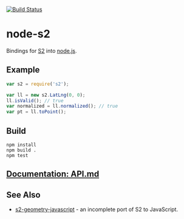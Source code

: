 [![Build Status](https://travis-ci.org/mapbox/node-s2.svg?branch=master)](https://travis-ci.org/mapbox/node-s2)

# node-s2

Bindings for [S2](https://code.google.com/p/s2-geometry-library/) into [node.js](http://nodejs.org/).

## Example

```js
var s2 = require('s2');

var ll = new s2.LatLng(0, 0);
ll.isValid(); // true
var normalized = ll.normalized(); // true
var pt = ll.toPoint();
```

## Build

    npm install
    npm build .
    npm test

## [Documentation: API.md](API.md)

## See Also

* [s2-geometry-javascript](https://github.com/jonatkins/s2-geometry-javascript) - an incomplete port of S2 to JavaScript.

